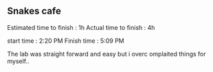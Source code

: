 ## Snakes cafe

Estimated time to finish : 1h
Actual time to finish : 4h

start time : 2:20 PM
Finish time : 5:09 PM

The lab was straight forward and easy but i overc omplaited things for myself..
